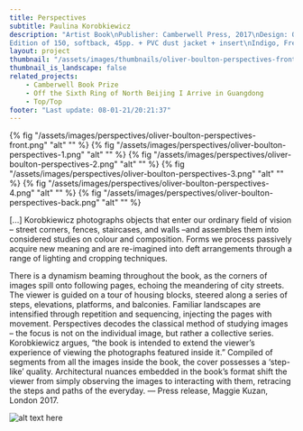 ```yaml
---
title: Perspectives
subtitle: Paulina Korobkiewicz
description: "Artist Book\nPublisher: Camberwell Press, 2017\nDesign: Oliver Boulton, Samuel Jones\nEditors:  Oliver Boulton, James Edgar, Sigune Hamann, Sam Jones, Duncan Wooldridge\n
Edition of 150, softback, 45pp. + PVC dust jacket + insert\nIndigo, French fold, singer sewn, 249 × 320mm\nISBN: 978-1-908971-53-1"
layout: project
thumbnail: "/assets/images/thumbnails/oliver-boulton-perspectives-front.png"
thumbnail_is_landscape: false
related_projects:
    - Camberwell Book Prize
    - Off the Sixth Ring of North Beijing I Arrive in Guangdong
    - Top/Top
footer: "Last update: 08-01-21/20:21:37"
---
```

{% fig "/assets/images/perspectives/oliver-boulton-perspectives-front.png" "alt" "" %}
{% fig "/assets/images/perspectives/oliver-boulton-perspectives-1.png" "alt" "" %}
{% fig "/assets/images/perspectives/oliver-boulton-perspectives-2.png" "alt" "" %}
{% fig "/assets/images/perspectives/oliver-boulton-perspectives-3.png" "alt" "" %}
{% fig "/assets/images/perspectives/oliver-boulton-perspectives-4.png" "alt" "" %}
{% fig "/assets/images/perspectives/oliver-boulton-perspectives-back.png" "alt" "" %}

[...] Korobkiewicz photographs objects that enter our ordinary field of vision – street corners, fences, staircases, and walls –and assembles them into considered studies on colour and composition. Forms we process passively acquire new meaning and are re-imagined into deft arrangements through a range of lighting and cropping techniques.

There is a dynamism beaming throughout the book, as the corners of images spill onto following pages, echoing the meandering of city streets. The viewer is guided on a tour of housing blocks, steered along a series of steps, elevations, platforms, and balconies. Familiar landscapes are intensified through repetition and sequencing, injecting the pages with movement. Perspectives decodes the classical method of studying images – the focus is not on the individual image, but rather a collective series.
Korobkiewicz argues, “the book is intended to extend the viewer’s experience of viewing the photographs featured inside it.” Compiled of segments from all the images inside the book, the cover possesses a ‘step-like’ quality. Architectural nuances embedded in the book’s format shift the viewer from simply observing the images to interacting with them, retracing the steps and paths of the everyday.
— Press release, Maggie Kuzan, London 2017.

![alt text here](/assets/images/perspectives/oliver-boulton-perspectives-invite.gif)

